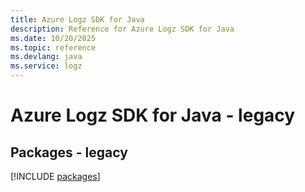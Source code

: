 ```yaml
---
title: Azure Logz SDK for Java
description: Reference for Azure Logz SDK for Java
ms.date: 10/20/2025
ms.topic: reference
ms.devlang: java
ms.service: logz
---
```

# Azure Logz SDK for Java - legacy
## Packages - legacy
[!INCLUDE [packages](logz-index.md)]